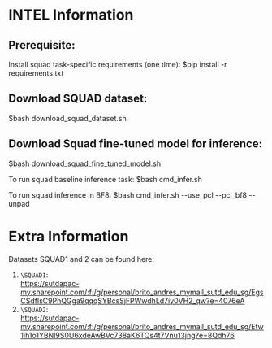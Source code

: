 
# INTEL Information
Prerequisite:
-----------

Install squad task-specific requirements (one time):
$pip install -r requirements.txt

Download SQUAD dataset:
----------------------
$bash download_squad_dataset.sh

Download Squad fine-tuned model for inference:
---------------------------------------------
$bash download_squad_fine_tuned_model.sh

To run squad baseline inference task:
$bash cmd_infer.sh 

To run squad inference in BF8:
$bash cmd_infer.sh --use_pcl --pcl_bf8 --unpad

# Extra Information
Datasets SQUAD1 and 2 can be found here:
1. `\SQUAD1`:  
  https://sutdapac-my.sharepoint.com/:f:/g/personal/brito_andres_mymail_sutd_edu_sg/EgsCSdflsC9PhQGga9qqqSYBcsSjFPWwdhLd7iy0VH2_qw?e=4076eA
2. `\SQUAD2`:  
  https://sutdapac-my.sharepoint.com/:f:/g/personal/brito_andres_mymail_sutd_edu_sg/Etw1ih1o1YBNl9S0U6xdeAwBVc738aK6TQs4t7Vnu13jng?e=8Qdh76
